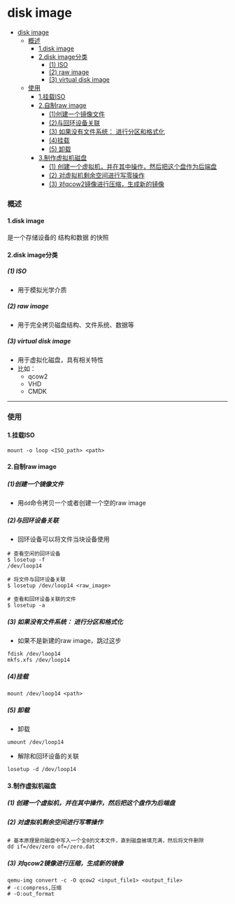 # disk image


<!-- @import "[TOC]" {cmd="toc" depthFrom=1 depthTo=6 orderedList=false} -->

<!-- code_chunk_output -->

- [disk image](#disk-image)
    - [概述](#概述)
      - [1.disk image](#1disk-image)
      - [2.disk image分类](#2disk-image分类)
        - [(1) ISO](#1-iso)
        - [(2) raw image](#2-raw-image)
        - [(3) virtual disk image](#3-virtual-disk-image)
    - [使用](#使用)
      - [1.挂载ISO](#1挂载iso)
      - [2.自制raw image](#2自制raw-image)
        - [(1)创建一个镜像文件](#1创建一个镜像文件)
        - [(2)与回环设备关联](#2与回环设备关联)
        - [(3) 如果没有文件系统：  进行分区和格式化](#3-如果没有文件系统--进行分区和格式化)
        - [(4)挂载](#4挂载)
        - [(5) 卸载](#5-卸载)
      - [3.制作虚拟机磁盘](#3制作虚拟机磁盘)
        - [(1) 创建一个虚拟机，并在其中操作，然后把这个盘作为后端盘](#1-创建一个虚拟机并在其中操作然后把这个盘作为后端盘)
        - [(2) 对虚拟机剩余空间进行写零操作](#2-对虚拟机剩余空间进行写零操作)
        - [(3) 对qcow2镜像进行压缩，生成新的镜像](#3-对qcow2镜像进行压缩生成新的镜像)

<!-- /code_chunk_output -->

### 概述

#### 1.disk image

是一个存储设备的 结构和数据 的快照

#### 2.disk image分类

##### (1) ISO
* 用于模拟光学介质

##### (2) raw image
* 用于完全拷贝磁盘结构、文件系统、数据等

##### (3) virtual disk image
* 用于虚拟化磁盘，具有相关特性
* 比如：
    * qcow2
    * VHD
    * CMDK

***

### 使用

#### 1.挂载ISO
```shell
mount -o loop <ISO_path> <path>
```

#### 2.自制raw image

##### (1)创建一个镜像文件
* 用`dd`命令拷贝一个或者创建一个空的raw image

##### (2)与回环设备关联

* 回环设备可以将文件当块设备使用

```shell
# 查看空闲的回环设备
$ losetup -f
/dev/loop14

# 将文件与回环设备关联
$ losetup /dev/loop14 <raw_image>

# 查看和回环设备关联的文件
$ losetup -a    
```
##### (3) 如果没有文件系统：  进行分区和格式化
* 如果不是新建的raw image，跳过这步
```shell
fdisk /dev/loop14
mkfs.xfs /dev/loop14
```

##### (4)挂载
```shell
mount /dev/loop14 <path>
```

##### (5) 卸载
* 卸载
```shell
umount /dev/loop14
```

* 解除和回环设备的关联
```shell
losetup -d /dev/loop14
```

#### 3.制作虚拟机磁盘

##### (1) 创建一个虚拟机，并在其中操作，然后把这个盘作为后端盘

##### (2) 对虚拟机剩余空间进行写零操作
```shell
# 基本原理是向磁盘中写入一个全0的文本文件，直到磁盘被填充满，然后将文件删除
dd if=/dev/zero of=/zero.dat
```

##### (3) 对qcow2镜像进行压缩，生成新的镜像
```shell
qemu-img convert -c -O qcow2 <input_file1> <output_file>       
# -c:compress,压缩
# -O:out_format
```